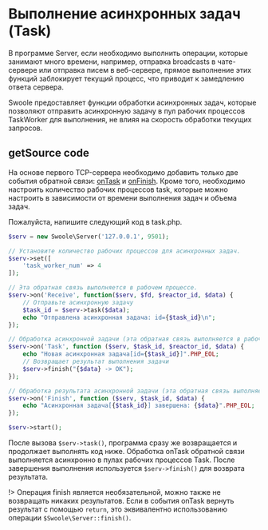 # Выполнение асинхронных задач (Task)

В программе Server, если необходимо выполнить операции, которые занимают много времени, например, отправка broadcasts в чате-сервере или отправка писем в веб-сервере, прямое выполнение этих функций заблокирует текущий процесс, что приводит к замедлению ответа сервера.

Swoole предоставляет функции обработки асинхронных задач, которые позволяют отправить асинхронную задачу в пул рабочих процессов TaskWorker для выполнения, не влияя на скорость обработки текущих запросов.

## getSource code

На основе первого TCP-сервера необходимо добавить только две события обратной связи: [onTask](/server/events?id=ontask) и [onFinish](/server/events?id=onfinish). Кроме того, необходимо настроить количество рабочих процессов task, которые можно настроить в зависимости от времени выполнения задач и объема задач.

Пожалуйста, напишите следующий код в task.php.

```php
$serv = new Swoole\Server('127.0.0.1', 9501);

// Установите количество рабочих процессов для асинхронных задач.
$serv->set([
    'task_worker_num' => 4
]);

// Эта обратная связь выполняется в рабочем процессе.
$serv->on('Receive', function($serv, $fd, $reactor_id, $data) {
    // Отправьте асинхронную задачу
    $task_id = $serv->task($data);
    echo "Отправлена асинхронная задача: id={$task_id}\n";
});

// Обработка асинхронной задачи (эта обратная связь выполняется в рабочем процессе Task).
$serv->on('Task', function ($serv, $task_id, $reactor_id, $data) {
    echo "Новая асинхронная задача[id={$task_id}]".PHP_EOL;
    // Возвращает результат выполнения задачи
    $serv->finish("{$data} -> OK");
});

// Обработка результата асинхронной задачи (эта обратная связь выполняется в рабочем процессе).
$serv->on('Finish', function ($serv, $task_id, $data) {
    echo "Асинхронная задача[{$task_id}] завершена: {$data}".PHP_EOL;
});

$serv->start();
```

После вызова `$serv->task()`, программа сразу же возвращается и продолжает выполнять код ниже. Обработка onTask обратной связи выполняется асинхронно в пулах рабочих процессов Task. После завершения выполнения используется `$serv->finish()` для возврата результата.

!> Операция finish является необязательной, можно также не возвращать никаких результатов. Если в события onTask вернуть результат с помощью `return`, это эквивалентно использованию операции `$Swoole\Server::finish()`.
